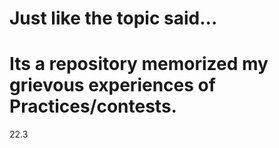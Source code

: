# Just like the topic said...
# Its a repository memorized my grievous experiences of Practices/contests.

22.3